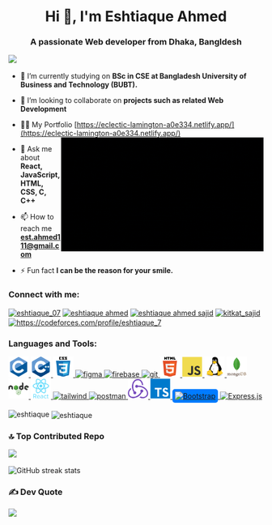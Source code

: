 <h1 align="center">Hi 👋, I'm Eshtiaque Ahmed</h1>
<h3 align="center">A passionate Web developer from Dhaka, Bangldesh</h3>


[![](https://visitcount.itsvg.in/api?id=Eshtiaque&icon=2&color=0&theme=chartreuse-dark)](https://visitcount.itsvg.in)

- 📖 I’m currently studying on **BSc in CSE at Bangladesh University of Business and Technology (BUBT).**

- 👯 I’m looking to collaborate on **projects such as related Web Development**

- 👨‍💻 My Portfolio [https://eclectic-lamington-a0e334.netlify.app/](https://eclectic-lamington-a0e334.netlify.app/)
  <img align="right" alt="coding" width="400" src="https://github.com/Eshtiaque/Eshtiaque/blob/main/Modern%20Gaming%20Cover%20YouTube%20Channel%20Art%20(1).gif">
- 💬 Ask me about **React, JavaScript, HTML, CSS, C, C++**

- 📫 How to reach me **est.ahmed111@gmail.com**

- ⚡ Fun fact **I can be the reason for your smile.**

<h3 align="left">Connect with me:</h3>
<p align="left">
<a href="https://twitter.com/eshtiaque_07" target="blank"><img align="center" src="https://raw.githubusercontent.com/rahuldkjain/github-profile-readme-generator/master/src/images/icons/Social/twitter.svg" alt="eshtiaque_07" height="30" width="40" /></a>
<a href="https://www.linkedin.com/in/eshtiaque-ahmed-150097235/" target="blank"><img align="center" src="https://raw.githubusercontent.com/rahuldkjain/github-profile-readme-generator/master/src/images/icons/Social/linked-in-alt.svg" alt="eshtiaque ahmed" height="30" width="40" /></a>
<a href="https://www.facebook.com/profile.php?id=100009017782174" target="blank"><img align="center" src="https://raw.githubusercontent.com/rahuldkjain/github-profile-readme-generator/master/src/images/icons/Social/facebook.svg" alt="eshtiaque ahmed sajid" height="30" width="40" /></a>
<a href="https://instagram.com/kitkat_sajid" target="blank"><img align="center" src="https://raw.githubusercontent.com/rahuldkjain/github-profile-readme-generator/master/src/images/icons/Social/instagram.svg" alt="kitkat_sajid" height="30" width="40" /></a>
<a href="https://codeforces.com/profile/Eshtiaque_7" target="blank"><img align="center" src="https://raw.githubusercontent.com/rahuldkjain/github-profile-readme-generator/master/src/images/icons/Social/codeforces.svg" alt="https://codeforces.com/profile/eshtiaque_7" height="30" width="40" /></a>
</p>

<h3 align="left">Languages and Tools:</h3>
<p align="left">  <a href="https://www.cprogramming.com/" target="_blank" rel="noreferrer"> <img src="https://raw.githubusercontent.com/devicons/devicon/master/icons/c/c-original.svg" alt="c" width="40" height="40"/> </a> <a href="https://www.w3schools.com/cpp/" target="_blank" rel="noreferrer"> <img src="https://raw.githubusercontent.com/devicons/devicon/master/icons/cplusplus/cplusplus-original.svg" alt="cplusplus" width="40" height="40"/> </a> <a href="https://www.w3schools.com/css/" target="_blank" rel="noreferrer"> <img src="https://raw.githubusercontent.com/devicons/devicon/master/icons/css3/css3-original-wordmark.svg" alt="css3" width="40" height="40"/> </a> <a href="https://www.figma.com/" target="_blank" rel="noreferrer"> <img src="https://www.vectorlogo.zone/logos/figma/figma-icon.svg" alt="figma" width="40" height="40"/> </a> <a href="https://firebase.google.com/" target="_blank" rel="noreferrer"> <img src="https://www.vectorlogo.zone/logos/firebase/firebase-icon.svg" alt="firebase" width="40" height="40"/> </a> <a href="https://git-scm.com/" target="_blank" rel="noreferrer"> <img src="https://www.vectorlogo.zone/logos/git-scm/git-scm-icon.svg" alt="git" width="40" height="40"/> </a> <a href="https://www.w3.org/html/" target="_blank" rel="noreferrer"> <img src="https://raw.githubusercontent.com/devicons/devicon/master/icons/html5/html5-original-wordmark.svg" alt="html5" width="40" height="40"/> </a> <a href="https://developer.mozilla.org/en-US/docs/Web/JavaScript" target="_blank" rel="noreferrer"> <img src="https://raw.githubusercontent.com/devicons/devicon/master/icons/javascript/javascript-original.svg" alt="javascript" width="40" height="40"/> </a> <a href="https://www.linux.org/" target="_blank" rel="noreferrer"> <img src="https://raw.githubusercontent.com/devicons/devicon/master/icons/linux/linux-original.svg" alt="linux" width="40" height="40"/> </a> <a href="https://www.mongodb.com/" target="_blank" rel="noreferrer"> <img src="https://raw.githubusercontent.com/devicons/devicon/master/icons/mongodb/mongodb-original-wordmark.svg" alt="mongodb" width="40" height="40"/> </a> <a href="https://nodejs.org" target="_blank" rel="noreferrer"> <img src="https://raw.githubusercontent.com/devicons/devicon/master/icons/nodejs/nodejs-original-wordmark.svg" alt="nodejs" width="40" height="40"/> </a> <a href="https://reactjs.org/" target="_blank" rel="noreferrer"> <img src="https://raw.githubusercontent.com/devicons/devicon/master/icons/react/react-original-wordmark.svg" alt="react" width="40" height="40"/> </a> <a href="https://tailwindcss.com/" target="_blank" rel="noreferrer"> <img src="https://www.vectorlogo.zone/logos/tailwindcss/tailwindcss-icon.svg" alt="tailwind" width="40" height="40"/> </a> <a href="https://postman.com" target="_blank" rel="noreferrer"> <img src="https://www.vectorlogo.zone/logos/getpostman/getpostman-icon.svg" alt="postman" width="40" height="40"/> </a> <a href="https://redux.js.org" target="_blank" rel="noreferrer"> <img src="https://raw.githubusercontent.com/devicons/devicon/master/icons/redux/redux-original.svg" alt="redux" width="40" height="40"/> </a> <a href="https://www.typescriptlang.org/" target="_blank" rel="noreferrer"> <img src="https://raw.githubusercontent.com/devicons/devicon/master/icons/typescript/typescript-original.svg" alt="typescript" width="40" height="40"/> </a>
  
 <a href="https://getbootstrap.com/" target="_blank" rel="noreferrer">
  <img src="https://upload.wikimedia.org/wikipedia/commons/thumb/e/ea/Boostrap_logo.svg/1200px-Boostrap_logo.svg.png" alt="Bootstrap" width="100" height="40" style="background-color: #007BFF; padding: 5px; border-radius: 5px;"/>
</a>
<a href="https://expressjs.com/" target="_blank" rel="noreferrer">
  <img src="https://encrypted-tbn0.gstatic.com/images?q=tbn:ANd9GcQ1QZoTfJ2QIKPfX8jozF67LZj5mES2EbuH8Q&usqp=CAU" alt="Express.js" width="100" height="40"/>
</a>

</p>




<p><img align="left" src="https://github-readme-stats.vercel.app/api/top-langs?username=eshtiaque&show_icons=true&locale=en&layout=compact&&theme=algolia" alt="eshtiaque" /></p>

<p>&nbsp;<img align="center" src="https://github-readme-stats.vercel.app/api?username=eshtiaque&show_icons=true&locale=en&theme=algolia" alt="eshtiaque" /></p>

### 🔝 Top Contributed Repo
![](https://github-contributor-stats.vercel.app/api?username=Eshtiaque&limit=5&theme=algolia&combine_all_yearly_contributions=true)

![GitHub streak stats](https://github-readme-streak-stats.herokuapp.com/?user=Eshtiaque&theme=algolia)  

### ✍️ Dev Quote
![](https://quotes-github-readme.vercel.app/api?type=horizontal&theme=algolia)
